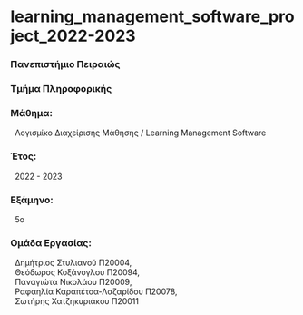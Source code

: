 # learning_management_software_project_2022-2023
<h3>Πανεπιστήμιο Πειραιώς</h3>

<h3>Τμήμα Πληροφορικής</h3>

<h3>Μάθημα:</h3>&nbsp;&nbsp;Λογισμίκο Διαχείρισης Μάθησης / Learning Management Software

<h3>Έτος:</h3>&nbsp;&nbsp;2022 - 2023

<h3>Εξάμηνο:</h3>&nbsp;&nbsp;5ο

<h3>Ομάδα Εργασίας:</h3>
&nbsp;&nbsp;Δημήτριος Στυλιανού Π20004,<br>
&nbsp;&nbsp;Θεόδωρος Κοξάνογλου Π20094,<br>
&nbsp;&nbsp;Παναγιώτα Νικολάου Π20009,<br>
&nbsp;&nbsp;Ραφαηλία Καραπέτσα-Λαζαρίδου Π20078,<br>
&nbsp;&nbsp;Σωτήρης Χατζηκυριάκου Π20011
